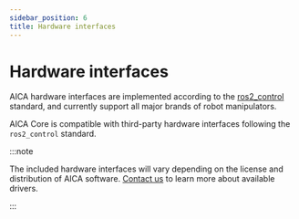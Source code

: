 ```yaml
---
sidebar_position: 6
title: Hardware interfaces
---
```


# Hardware interfaces

AICA hardware interfaces are implemented according to the [ros2_control](../ros-concepts/controlling-robots.md) standard,
and currently support all major brands of robot manipulators.

AICA Core is compatible with third-party hardware interfaces following the `ros2_control` standard.

:::note

The included hardware interfaces will vary depending on the license and distribution of AICA
software. [Contact us](mailto:contact@aica.tech) to learn more about available drivers.

:::